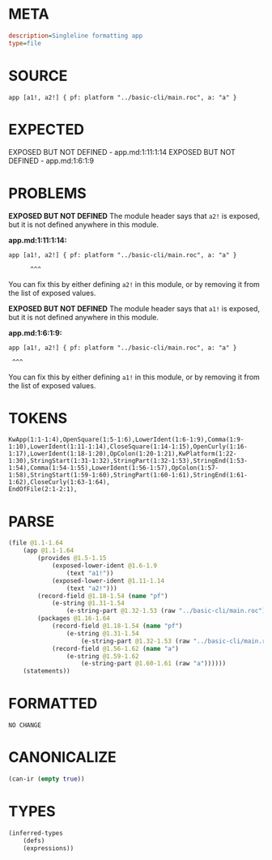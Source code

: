 # META
~~~ini
description=Singleline formatting app
type=file
~~~
# SOURCE
~~~roc
app [a1!, a2!] { pf: platform "../basic-cli/main.roc", a: "a" }
~~~
# EXPECTED
EXPOSED BUT NOT DEFINED - app.md:1:11:1:14
EXPOSED BUT NOT DEFINED - app.md:1:6:1:9
# PROBLEMS
**EXPOSED BUT NOT DEFINED**
The module header says that `a2!` is exposed, but it is not defined anywhere in this module.

**app.md:1:11:1:14:**
```roc
app [a1!, a2!] { pf: platform "../basic-cli/main.roc", a: "a" }
```
          ^^^
You can fix this by either defining `a2!` in this module, or by removing it from the list of exposed values.

**EXPOSED BUT NOT DEFINED**
The module header says that `a1!` is exposed, but it is not defined anywhere in this module.

**app.md:1:6:1:9:**
```roc
app [a1!, a2!] { pf: platform "../basic-cli/main.roc", a: "a" }
```
     ^^^
You can fix this by either defining `a1!` in this module, or by removing it from the list of exposed values.

# TOKENS
~~~zig
KwApp(1:1-1:4),OpenSquare(1:5-1:6),LowerIdent(1:6-1:9),Comma(1:9-1:10),LowerIdent(1:11-1:14),CloseSquare(1:14-1:15),OpenCurly(1:16-1:17),LowerIdent(1:18-1:20),OpColon(1:20-1:21),KwPlatform(1:22-1:30),StringStart(1:31-1:32),StringPart(1:32-1:53),StringEnd(1:53-1:54),Comma(1:54-1:55),LowerIdent(1:56-1:57),OpColon(1:57-1:58),StringStart(1:59-1:60),StringPart(1:60-1:61),StringEnd(1:61-1:62),CloseCurly(1:63-1:64),
EndOfFile(2:1-2:1),
~~~
# PARSE
~~~clojure
(file @1.1-1.64
	(app @1.1-1.64
		(provides @1.5-1.15
			(exposed-lower-ident @1.6-1.9
				(text "a1!"))
			(exposed-lower-ident @1.11-1.14
				(text "a2!")))
		(record-field @1.18-1.54 (name "pf")
			(e-string @1.31-1.54
				(e-string-part @1.32-1.53 (raw "../basic-cli/main.roc"))))
		(packages @1.16-1.64
			(record-field @1.18-1.54 (name "pf")
				(e-string @1.31-1.54
					(e-string-part @1.32-1.53 (raw "../basic-cli/main.roc"))))
			(record-field @1.56-1.62 (name "a")
				(e-string @1.59-1.62
					(e-string-part @1.60-1.61 (raw "a"))))))
	(statements))
~~~
# FORMATTED
~~~roc
NO CHANGE
~~~
# CANONICALIZE
~~~clojure
(can-ir (empty true))
~~~
# TYPES
~~~clojure
(inferred-types
	(defs)
	(expressions))
~~~
